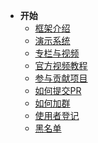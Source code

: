 <!-- _sidebar.md -->

- **开始**
  - [框架介绍](/README.md)
  - [演示系统](/common/demo_system.md)
  - [专栏与视频](/common/column.md)
  - [官方视频教程](/common/video.md)
  - [参与贡献项目](/common/contribution.md)
  - [如何提交PR](/common/pr.md)
  - [如何加群](/common/add_group.md)
  - [使用者登记](/common/user_register.md)
  - [黑名单](/common/blacklist.md)